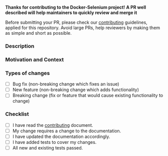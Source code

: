 <!-- Thanks for sending us a PR to improve this project! If you are adding a 
feature or fixing a bug, and this needs more documentation, please add it to your PR. -->

**Thanks for contributing to the Docker-Selenium project!**
**A PR well described will help maintainers to quickly review and merge it**

Before submitting your PR, please check our [contributing](https://selenium.dev/documentation/en/contributing/) guidelines, applied for this repository.
Avoid large PRs, help reviewers by making them as simple and short as possible.


<!--- Provide a general summary of your changes in the Title above -->

### Description
<!--- Describe your changes in detail -->

### Motivation and Context
<!--- Why is this change required? What problem does it solve? -->

### Types of changes
<!--- What types of changes does your code introduce? Put an `x` in all the boxes that apply: -->
- [ ] Bug fix (non-breaking change which fixes an issue)
- [ ] New feature (non-breaking change which adds functionality)
- [ ] Breaking change (fix or feature that would cause existing functionality to change)

### Checklist
<!--- Go over all the following points, and put an `x` in all the boxes that apply. -->
<!--- If you're unsure about any of these, don't hesitate to ask. We're here to help! -->
- [ ] I have read the [contributing](https://selenium.dev/documentation/en/contributing/) document.
- [ ] My change requires a change to the documentation.
- [ ] I have updated the documentation accordingly.
- [ ] I have added tests to cover my changes.
- [ ] All new and existing tests passed.
<!--- Provide a general summary of your changes in the Title above -->
